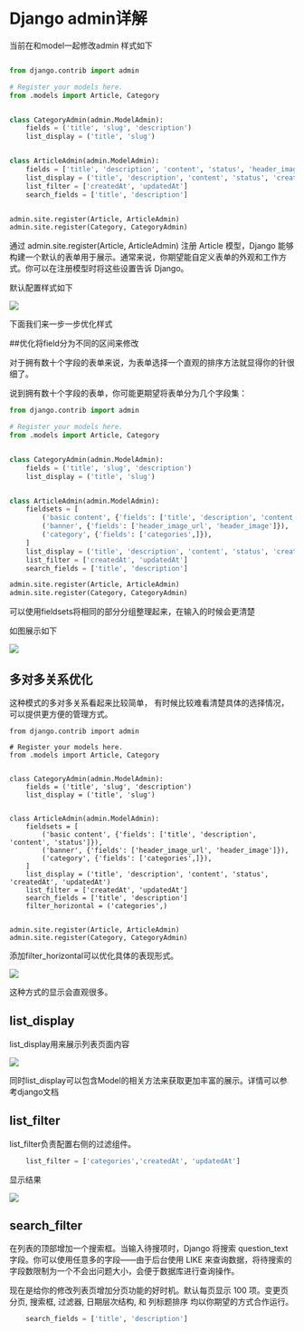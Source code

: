 # Django admin详解

当前在和model一起修改admin 样式如下

```py

from django.contrib import admin

# Register your models here.
from .models import Article, Category


class CategoryAdmin(admin.ModelAdmin):
    fields = ('title', 'slug', 'description')
    list_display = ('title', 'slug')


class ArticleAdmin(admin.ModelAdmin):
    fields = ['title', 'description', 'content', 'status', 'header_image_url', 'header_image', 'categories']
    list_display = ('title', 'description', 'content', 'status', 'createdAt', 'updatedAt')
    list_filter = ['createdAt', 'updatedAt']
    search_fields = ['title', 'description']


admin.site.register(Article, ArticleAdmin)
admin.site.register(Category, CategoryAdmin)

```

通过 admin.site.register(Article, ArticleAdmin) 注册 Article 模型，Django 能够构建一个默认的表单用于展示。通常来说，你期望能自定义表单的外观和工作方式。你可以在注册模型时将这些设置告诉 Django。

默认配置样式如下

![](http://ossp.pengjunjie.com/mweb/15585937788289.jpg)

下面我们来一步一步优化样式

##优化将field分为不同的区间来修改

对于拥有数十个字段的表单来说，为表单选择一个直观的排序方法就显得你的针很细了。

说到拥有数十个字段的表单，你可能更期望将表单分为几个字段集：

```py
from django.contrib import admin

# Register your models here.
from .models import Article, Category


class CategoryAdmin(admin.ModelAdmin):
    fields = ('title', 'slug', 'description')
    list_display = ('title', 'slug')


class ArticleAdmin(admin.ModelAdmin):
    fieldsets = [
        ('basic content', {'fields': ['title', 'description', 'content', 'status']}),
        ('banner', {'fields': ['header_image_url', 'header_image']}),
        ('category', {'fields': ['categories',]}),
    ]
    list_display = ('title', 'description', 'content', 'status', 'createdAt', 'updatedAt')
    list_filter = ['createdAt', 'updatedAt']
    search_fields = ['title', 'description']

admin.site.register(Article, ArticleAdmin)
admin.site.register(Category, CategoryAdmin)

```

可以使用fieldsets将相同的部分分组整理起来，在输入的时候会更清楚

如图展示如下

![](http://ossp.pengjunjie.com/mweb/15585938894166.jpg)

## 多对多关系优化

这种模式的多对多关系看起来比较简单， 有时候比较难看清楚具体的选择情况，可以提供更方便的管理方式。

```
from django.contrib import admin

# Register your models here.
from .models import Article, Category


class CategoryAdmin(admin.ModelAdmin):
    fields = ('title', 'slug', 'description')
    list_display = ('title', 'slug')


class ArticleAdmin(admin.ModelAdmin):
    fieldsets = [
        ('basic content', {'fields': ['title', 'description', 'content', 'status']}),
        ('banner', {'fields': ['header_image_url', 'header_image']}),
        ('category', {'fields': ['categories',]}),
    ]
    list_display = ('title', 'description', 'content', 'status', 'createdAt', 'updatedAt')
    list_filter = ['createdAt', 'updatedAt']
    search_fields = ['title', 'description']
    filter_horizontal = ('categories',)


admin.site.register(Article, ArticleAdmin)
admin.site.register(Category, CategoryAdmin)

```

添加filter_horizontal可以优化具体的表现形式。

![](http://ossp.pengjunjie.com/mweb/15585940198573.jpg)


这种方式的显示会直观很多。


## list_display

list_display用来展示列表页面内容

![](http://ossp.pengjunjie.com/mweb/15585944599164.jpg)

同时list_display可以包含Model的相关方法来获取更加丰富的展示。详情可以参考django文档


## list_filter

list_filter负责配置右侧的过滤组件。
```py
    list_filter = ['categories','createdAt', 'updatedAt']
```

显示结果

![](http://ossp.pengjunjie.com/mweb/15585946510712.jpg)


## search_filter 

在列表的顶部增加一个搜索框。当输入待搜项时，Django 将搜索 question_text 字段。你可以使用任意多的字段——由于后台使用 LIKE 来查询数据，将待搜索的字段数限制为一个不会出问题大小，会便于数据库进行查询操作。

现在是给你的修改列表页增加分页功能的好时机。默认每页显示 100 项。变更页分页, 搜索框, 过滤器, 日期层次结构, 和 列标题排序 均以你期望的方式合作运行。

```py
    search_fields = ['title', 'description']
```

